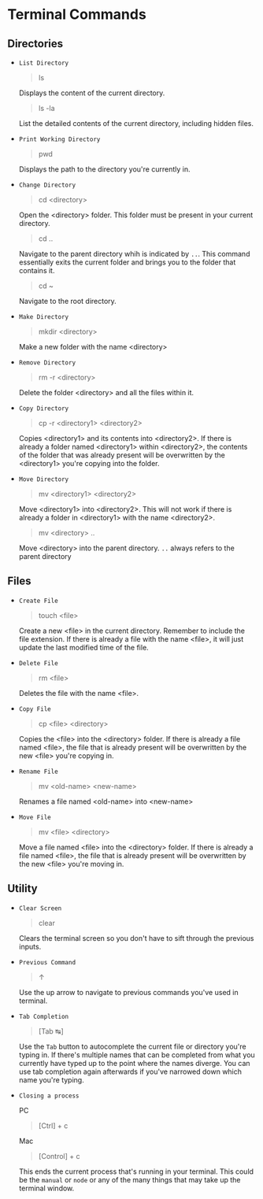 # Terminal Commands #

## Directories ##

* `List Directory`

  > ls

  Displays the content of the current directory.

  > ls -la

  List the detailed contents of the current directory, including hidden files.

* `Print Working Directory`

  > pwd

  Displays the path to the directory you're currently in.

* `Change Directory`

  > cd \<directory>

  Open the \<directory> folder. This folder must be present in your current directory.

  > cd ..

  Navigate to the parent directory whih is indicated by `..`. This command essentially exits the current folder and brings you to the folder that contains it.

  > cd ~

  Navigate to the root directory.

* `Make Directory`

  > mkdir \<directory>

  Make a new folder with the name \<directory>

* `Remove Directory`

  > rm -r \<directory>

  Delete the folder \<directory> and all the files within it.

* `Copy Directory`

  > cp -r \<directory1> \<directory2>

  Copies \<directory1> and its contents into \<directory2>. If there is already a folder named \<directory1> within \<directory2>, the contents of the folder that was already present will be overwritten by the \<directory1> you're copying into the folder.

* `Move Directory`

  > mv \<directory1> \<directory2>

  Move \<directory1> into \<directory2>. This will not work if there is already a folder in \<directory1> with the name \<directory2>.

  > mv \<directory> ..

  Move \<directory> into the parent directory. `..` always refers to the parent directory

## Files ##

* `Create File`

  > touch \<file>

  Create a new \<file> in the current directory. Remember to include the file extension. If there is already a file with the name \<file>, it will just update the last modified time of the file.

* `Delete File`

  > rm \<file>

  Deletes the file with the name \<file>.

* `Copy File`

  > cp \<file> \<directory>

  Copies the \<file> into the \<directory> folder. If there is already a file named \<file>, the file that is already present will be overwritten by the new \<file> you're copying in.

* `Rename File`

  > mv \<old-name> \<new-name>

  Renames a file named \<old-name> into \<new-name>

* `Move File`

  > mv \<file> \<directory>

  Move a file named \<file> into the \<directory> folder. If there is already a file named \<file>, the file that is already present will be overwritten by the new \<file> you're moving in.

## Utility ##

* `Clear Screen`

  > clear

  Clears the terminal screen so you don't have to sift through the previous inputs.

* `Previous Command`

  > ↑

  Use the up arrow to navigate to previous commands you've used in terminal.

* `Tab Completion`

  > [Tab ↹]

  Use the `Tab` button to autocomplete the current file or directory you're typing in. If there's multiple names that can be completed from what you currently have typed up to the point where the names diverge. You can use tab completion again afterwards if you've narrowed down which name you're typing.

* `Closing a process`

  PC
  > [Ctrl] + c

  Mac
  > [Control] + c

  This ends the current process that's running in your terminal. This could be the `manual` or `node` or any of the many things that may take up the terminal window.
